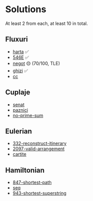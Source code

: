 # Solutions

At least 2 from each, at least 10 in total.

## Fluxuri
* [harta](https://www.infoarena.ro/problema/harta) ✅
* [546E](https://codeforces.com/problemset/problem/546/E) ✅
* [negot](https://infoarena.ro/problema/negot) 🟡 (70/100, TLE)
* [ghizi](https://infoarena.ro/problema/ghizi) ✅
* [cc](https://www.infoarena.ro/problema/cc)

## Cuplaje
* [senat](https://www.infoarena.ro/problema/senat)
* [paznici](https://www.infoarena.ro/problema/paznici)
* [no-prime-sum](https://csacademy.com/contest/archive/task/no-prime-sum/)

## Eulerian
* [332-reconstruct-itinerary](https://leetcode.com/problems/reconstruct-itinerary/description/)
* [2097-valid-arrangement](https://leetcode.com/problems/valid-arrangement-of-pairs/)
* [cartite](https://www.infoarena.ro/problema/cartite)

## Hamiltonian
* [847-shortest-path](https://leetcode.com/problems/shortest-path-visiting-all-nodes/)
* [seq](https://www.infoarena.ro/problema/seg)
* [943-shortest-superstring](https://leetcode.com/problems/find-the-shortest-superstring/)
